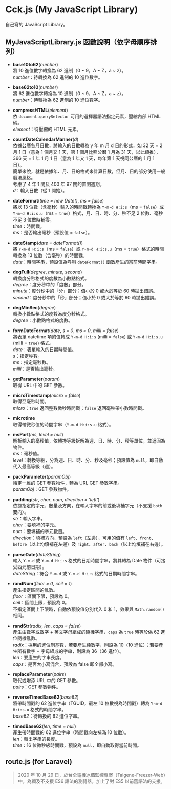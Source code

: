 # Cck.js (My JavaScript Library)

自己寫的 JavaScript Library。


## MyJavaScriptLibrary.js 函數說明（依字母順序排列）

* **base10to62**(*number*)  
  將 10 進位數字轉換為 62 進制（0 ~ 9，A ~ Z，a ~ z）。  
  *number*：待轉換為 62 進制的 10 進位數字。

* **base62to10**(*number*)  
  將 62 進位數字轉換為 10 進制（0 ~ 9，A ~ Z，a ~ z）。  
  *number*：待轉換為 62 進制的 10 進位數字。

* **compressHTML**(*element*)  
  依 `document.querySelector` 可用的選擇器語法指定元素，壓縮內部 HTML 碼。  
  *element*：待壓縮的 HTML 元素。

* **countDateCalendarManner**(*d*)  
  依據公曆各月日數，將輸入的日數轉為 y 年 m 月 d 日的形式，如 32 天 = 2 月 1 日（意為 1 個月又 1 天，第 1 個月比照公曆 1 月為 31 天，以此類推），366 天 = 1 年 1 月 1 日（意為 1 年又 1 天，每年第 1 天視同公曆的 1 月 1 日）。  
  簡單來說，就是依據年、月、日的格式來計算日數，但月、日的部分使用一般曆法風格。  
  考慮了 4 年 1 閏及 400 年 97 閏的置閏週期。  
  *d*：輸入日數（從 1 開始）。

* **dateFormat**(*time = new Date()*, *ms = false*)  
  將以 13 位數（含毫秒）輸入的時間戳轉換為 `Y-m-d H:i:s`（ms = `false`）或 `Y-m-d H:i:s.u`（ms = `true`）格式，月、日、時、分、秒不足 2 位數、毫秒不足 3 位數時補零。  
  *time*：時間戳。  
  *ms*：是否輸出毫秒（預設值 = `false`）。

* **dateStamp**(*date = dateFormat()*)  
  將 `Y-m-d H:i:s`（ms = `false`）或 `Y-m-d H:i:s.u`（ms = `true`）格式的時間轉換為 13 位數（含毫秒）的時間戳。  
  *date*：時間字串，預設值為呼叫 `dateFormat()` 函數產生的當前時間字串。

* **degFull**(*degree*, *minute*, *second*)  
  轉換度分秒格式的度數為小數點格式。  
  *degree*：度分秒中的「度數」部分。  
  *minute*：度分秒中的「分」部分；值小於 0 或大於等於 60 時拋出錯誤。  
  *second*：度分秒中的「秒」部分；值小於 0 或大於等於 60 時拋出錯誤。

* **degMinSec**(*degree*)  
  轉換小數點格式的度數為度分秒格式。  
  *degree*：小數點格式的度數。

* **formDateFormat**(*date*, *s = 0*, *ms = 0*, *milli = false*)  
  將表單 datetime 項的值轉成 `Y-m-d H:i:s` (milli = `false`) 或 `Y-m-d H:i:s.u` (milli = `true`) 格式。  
  *date*：表單輸入的日期時間值。  
  *s*：指定秒數。  
  *ms*：指定毫秒數。  
  *milli*：是否輸出毫秒。

* **getParameter**(*param*)  
  取得 URL 中的 GET 參數。

* **microTimestamp**(*micro = false*)  
  取得亞毫秒時間。  
  *micro*：`true` 返回整數微秒時間戳；`false` 返回毫秒帶小數時間戳。

* **microtime**  
  取得帶微秒值的時間字串（`Y-m-d H:i:s.u` 格式）。

* **msPart**(*ms*, *level = null*)  
  解析輸入的毫秒值，依轉換等級拆解為週、日、時、分、秒等單位，並返回為物件。  
  *ms*：毫秒值。  
  *level*：轉換等級，分為週、日、時、分、秒及毫秒；預設值為 `null`，即自動代入最高等級（週）。

* **packParameter**(*paramObj*)  
  給定一維的 GET 參數物件，轉為 URL GET 參數字串。  
  *paramObj*：GET 參數物件。

* **padding**(*str*, *char*, *num*, *direction = 'left'*)  
  依據指定的字元、數量及方向，在輸入字串的前或後填補字元（不支援 `both` 雙向）。  
  *str*：輸入字串。  
  *char*：要填補的字元。  
  *num*：要填補的字元數目。  
  *direction*：填補方向，預設為 `left`（左邊），可用的值有 `left`、`front`、`before`（以上均填補在左邊）及 `right`、`after`、`back`（以上均填補在右邊）。

* **parseDate**(*dateString*)  
  輸入 `Y-m-d` 或 `Y-m-d H:i:s` 格式的日期時間字串，將其轉為 Date 物件（可接受西元前日期）。  
  *dateString*：符合 `Y-m-d` 或 `Y-m-d H:i:s` 格式的日期時間字串。

* **randNum**(*floor = 0*, *ceil = 1*)  
  產生指定區間的亂數。  
  *floor*：區間下限，預設為 0。  
  *ceil*：區間上限，預設為 0。  
  不指定區間上下限時，自動依預設值分別代入 0 和 1，效果與 `Math.random()` 相同。

* **randStr**(*radix*, *len*, *caps = false*)  
  產生由數字或數字 + 英文字母組成的隨機字串，`caps` 為 `true` 時等於偽 62 進位隨機亂數。  
  *radix*：採用的進位制基數，若要產生純數字，則設為 10（10 進位）；若要產生所有數字 + 字母組成的字串，則設為 36（36 進位）。  
  *len*：要產生的字串長度。  
  *caps*：是否大小寫混合，預設為 false 即全部小寫。

* **replaceParameter**(*pairs*)  
  取代或增添 URL 中的 GET 參數。  
  *pairs*：GET 參數物件。

* **reverseTimedBase62**(*base62*)  
  將帶時間戳的 62 進位字串（TGUID，最左 10 位數視為時間戳）轉為 `Y-m-d H:i:s.u` 格式的時間字串。  
  *base62*：待轉換的 62 進位字串。

* **timedBase62**(*len*, *time = null*)  
  產生帶時間戳的 62 進位字串（時間戳向左補滿 10 位數）。  
  *len*：轉出字串的長度。  
  *time*：16 位微秒級時間戳，預設為 `null`，即自動取得當前時間。


## route.js (for Laravel)

> 2020 年 10 月 29 日，於台全電機冰櫃監控專案（Taigene-Freezer-Web）中，為顧及不支援 ES6 語法的瀏覽器，加上了對 ES5 以前舊語法的支援。
